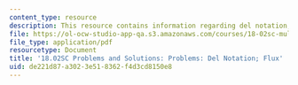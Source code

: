 ```yaml
---
content_type: resource
description: This resource contains information regarding del notation; flux.
file: https://ol-ocw-studio-app-qa.s3.amazonaws.com/courses/18-02sc-multivariable-calculus-fall-2010/de221d87a3023e518362f4d3cd8150e8_MIT18_02SC_pb_85_comb.pdf
file_type: application/pdf
resourcetype: Document
title: '18.02SC Problems and Solutions: Problems: Del Notation; Flux'
uid: de221d87-a302-3e51-8362-f4d3cd8150e8
---
```

